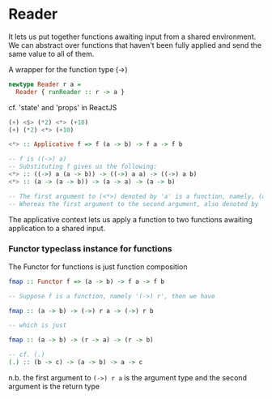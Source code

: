 # Reader 

It lets us put together functions awaiting input from a shared environment. We can abstract over functions that haven't been fully applied and send the same value to all of them.

A wrapper for the function type (->)

```haskell
newtype Reader r a =
  Reader { runReader :: r -> a }
```

cf. 'state' and 'props' in ReactJS

```haskell
(+) <$> (*2) <*> (+10)
(+) (*2) <*> (+10)

<*> :: Applicative f => f (a -> b) -> f a -> f b 

-- f is ((->) a)
-- Substituting f gives us the following:
<*> :: ((->) a (a -> b)) -> ((->) a a) -> ((->) a b)
<*> :: (a -> (a -> b)) -> (a -> a) -> (a -> b)

-- The first argument to (<*>) denoted by 'a' is a function, namely, (a -> a). In this case, this will be the (+10) function.
-- Whereas the first argument to the second argument, also denoted by 'a', is an Integer. In this case, this will be the argument to (*2) and (+10).
```

The applicative context lets us apply a function to two functions awaiting application to a shared input.

### Functor typeclass instance for functions

The Functor for functions is just function composition

```haskell
fmap :: Functor f => (a -> b) -> f a -> f b

-- Suppose f is a function, namely '(->) r', then we have

fmap :: (a -> b) -> (->) r a -> (->) r b 

-- which is just

fmap :: (a -> b) -> (r -> a) -> (r -> b)

-- cf. (.)
(.) :: (b -> c) -> (a -> b) -> a -> c
```

n.b. the first argument to `(->) r a` is the argument type and the second argument is the return type


